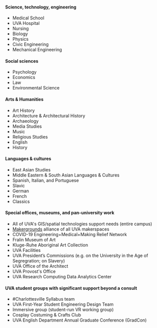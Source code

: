#### Science, technology, engineering
* Medical School
* UVA Hospital
* Nursing
* Biology
* Physics
* Civic Engineering
* Mechanical Engineering

#### Social sciences
* Psychology
* Economics
* Law
* Environmental Science

#### Arts & Humanities
* Art History
* Architecture & Architectural History
* Archaeology
* Media Studies
* Music
* Religious Studies
* English
* History

#### Languages & cultures
* East Asian Studies
* Middle Eastern & South Asian Languages & Cultures
* Spanish, Italian, and Portuguese
* Slavic
* German
* French
* Classics

#### Special offices, museums, and pan-university work
* All of UVA's GIS/spatial technologies support needs (entire campus)
* [Makergrounds](/work/makergrounds) alliance of all UVA makerspaces
* COVID-19 Engineering+Medical+Making Relief Network
* Fralin Museum of Art
* Kluge-Ruhe Aboriginal Art Collection
* UVA Facilities
* UVA President’s Commissions (e.g. on the University in the Age of Segregration; on Slavery)
* UVA Office of the Architect
* UVA Provost's Office
* UVA Research Computing Data Analytics Center

#### UVA student groups with significant support beyond a consult
* #Charlottesville Syllabus team
* UVA First-Year Student Engineering Design Team
* Immersive group (student-run VR working group)
* Cosplay Costuming & Crafts Club
* UVA English Department Annual Graduate Conference (GradCon)
